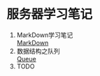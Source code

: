 服务器学习笔记
====  
1. MarkDown学习笔记  
[MarkDown](./markdown/markdown.md)
2. 数据结构之队列  
[Queue](./queue/queue.md)  
3. TODO
